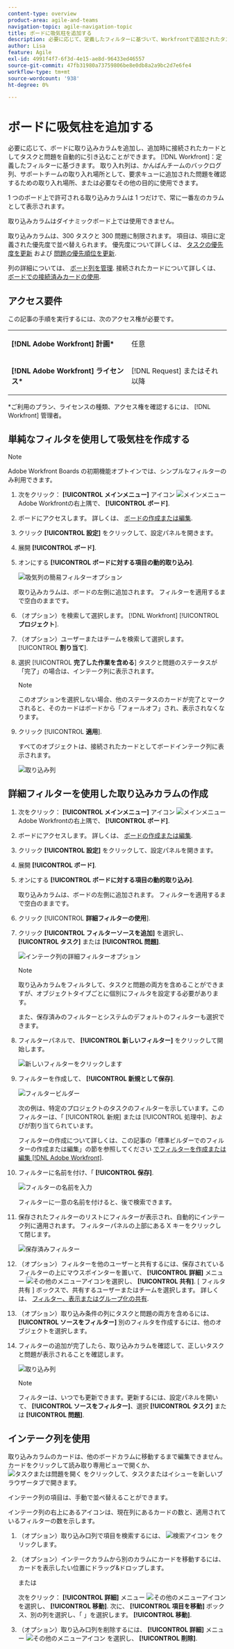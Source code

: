 ```yaml
---
content-type: overview
product-area: agile-and-teams
navigation-topic: agile-navigation-topic
title: ボードに吸気柱を追加する
description: 必要に応じて、定義したフィルターに基づいて、Workfrontで追加されたタスクと問題を接続されたカードとして自動的に取り込む取り込みカラムをボードに追加できます。
author: Lisa
feature: Agile
exl-id: 4991f4f7-6f3d-4e15-ae8d-96433ed46557
source-git-commit: 47fb31980a73759806be8e0db8a2a9bc2d7e6fe4
workflow-type: tm+mt
source-wordcount: '938'
ht-degree: 0%

---
```


# ボードに吸気柱を追加する

必要に応じて、ボードに取り込みカラムを追加し、追加時に接続されたカードとしてタスクと問題を自動的に引き込むことができます。 [!DNL Workfront]：定義したフィルターに基づきます。 取り入れ列は、かんばんチームのバックログ列、サポートチームの取り入れ場所として、要求キューに追加された問題を確認するための取り入れ場所、または必要なその他の目的に使用できます。

1 つのボード上で許可される取り込みカラムは 1 つだけで、常に一番左のカラムとして表示されます。

取り込みカラムはダイナミックボード上では使用できません。

取り込みカラムは、300 タスクと 300 問題に制限されます。 項目は、項目に定義された優先度で並べ替えられます。 優先度について詳しくは、 [タスクの優先度を更新](/help/quicksilver/manage-work/tasks/task-information/task-priority.md) および [問題の優先順位を更新](/help/quicksilver/manage-work/issues/issue-information/update-issue-priority.md).

列の詳細については、 [ボード列を管理](/help/quicksilver/agile/get-started-with-boards/manage-board-columns.md). 接続されたカードについて詳しくは、 [ボードでの接続済みカードの使用](/help/quicksilver/agile/get-started-with-boards/connected-cards.md).

## アクセス要件

この記事の手順を実行するには、次のアクセス権が必要です。

<table style="table-layout:auto"> 
 <col> 
 </col> 
 <col> 
 </col> 
 <tbody> 
  <tr> 
   <td role="rowheader"><strong>[!DNL Adobe Workfront] 計画*</strong></td> 
   <td> <p>任意</p> </td> 
  </tr> 
  <tr> 
   <td role="rowheader"><strong>[!DNL Adobe Workfront] ライセンス*</strong></td> 
   <td> <p>[!DNL Request] またはそれ以降</p> </td> 
  </tr> 
 </tbody> 
</table>

&#42;ご利用のプラン、ライセンスの種類、アクセス権を確認するには、 [!DNL Workfront] 管理者。

## 単純なフィルタを使用して吸気柱を作成する

>[!NOTE]
>
>Adobe Workfront Boards の初期機能オプトインでは、シンプルなフィルターのみ利用できます。

1. 次をクリック： **[!UICONTROL メインメニュー]** アイコン ![メインメニュー](assets/main-menu-icon.png) Adobe Workfrontの右上隅で、 **[!UICONTROL ボード]**.
1. ボードにアクセスします。 詳しくは、 [ボードの作成または編集](../../agile/get-started-with-boards/create-edit-board.md).
1. クリック **[!UICONTROL 設定]** をクリックして、設定パネルを開きます。
1. 展開 **[!UICONTROL ボード]**.
1. オンにする **[!UICONTROL ボードに対する項目の動的取り込み]**.

   ![吸気列の簡易フィルターオプション](assets/intake-column-simple-filters.png)

   取り込みカラムは、ボードの左側に追加されます。 フィルターを適用するまで空白のままです。

1. （オプション）を検索して選択します。 [!DNL Workfront] [!UICONTROL **プロジェクト**].
1. （オプション）ユーザーまたはチームを検索して選択します。 [!UICONTROL **割り当て**].
1. 選択 [!UICONTROL **完了した作業を含める**] タスクと問題のステータスが「完了」の場合は、インテーク列に表示されます。

   >[!NOTE]
   >
   >このオプションを選択しない場合、他のステータスのカードが完了とマークされると、そのカードはボードから「フォールオフ」され、表示されなくなります。

1. クリック [!UICONTROL **適用**].

   すべてのオブジェクトは、接続されたカードとしてボードインテーク列に表示されます。

   ![取り込み列](assets/intake-column-added3.png)

## 詳細フィルターを使用した取り込みカラムの作成

1. 次をクリック： **[!UICONTROL メインメニュー]** アイコン ![メインメニュー](assets/main-menu-icon.png) Adobe Workfrontの右上隅で、 **[!UICONTROL ボード]**.
1. ボードにアクセスします。 詳しくは、 [ボードの作成または編集](../../agile/get-started-with-boards/create-edit-board.md).
1. クリック **[!UICONTROL 設定]** をクリックして、設定パネルを開きます。
1. 展開 **[!UICONTROL ボード]**.
1. オンにする **[!UICONTROL ボードに対する項目の動的取り込み]**.

   取り込みカラムは、ボードの左側に追加されます。 フィルターを適用するまで空白のままです。

1. クリック [!UICONTROL **詳細フィルターの使用**].
1. クリック **[!UICONTROL フィルターソースを追加]** を選択し、 **[!UICONTROL タスク]** または **[!UICONTROL 問題]**.

   ![インテーク列の詳細フィルターオプション](assets/intake-column-advanced-filters1.png)

   >[!NOTE]
   >
   >取り込みカラムをフィルタして、タスクと問題の両方を含めることができますが、オブジェクトタイプごとに個別にフィルタを設定する必要があります。
   >
   >また、保存済みのフィルターとシステムのデフォルトのフィルターも選択できます。

1. フィルターパネルで、 **[!UICONTROL 新しいフィルター]** をクリックして開始します。

   ![新しいフィルターをクリックします](assets/intake-filter-dialog5.png)

1. フィルターを作成して、 **[!UICONTROL 新規として保存]**.

   ![フィルタービルダー](assets/intake-filter-dialog6.png)

   次の例は、特定のプロジェクトのタスクのフィルターを示しています。このフィルターは、「 [!UICONTROL 新規] または [!UICONTROL 処理中]、およびが割り当てられています。

   フィルターの作成について詳しくは、この記事の「標準ビルダーでのフィルターの作成または編集」の節を参照してください [でフィルターを作成または編集 [!DNL Adobe Workfront]](/help/quicksilver/reports-and-dashboards/reports/reporting-elements/create-filters.md).

1. フィルターに名前を付け、「 **[!UICONTROL 保存]**.

   ![フィルターの名前を入力](assets/intake-filter-dialog7.png)

   フィルターに一意の名前を付けると、後で検索できます。

1. 保存されたフィルターのリストにフィルターが表示され、自動的にインテーク列に適用されます。 フィルターパネルの上部にある X キーをクリックして閉じます。

   ![保存済みフィルター](assets/intake-filter-dialog8.png)

1. （オプション）フィルターを他のユーザーと共有するには、保存されているフィルターの上にマウスポインターを置いて、 **[!UICONTROL 詳細]** メニュー ![その他のメニューアイコン](assets/more-icon-spectrum.png)を選択し、 **[!UICONTROL 共有]**. [ フィルタ共有 ] ボックスで、共有するユーザーまたはチームを選択します。 詳しくは、 [フィルター、表示またはグループ化の共有](/help/quicksilver/reports-and-dashboards/reports/reporting-elements/share-filter-view-grouping.md).
1. （オプション）取り込み条件の列にタスクと問題の両方を含めるには、 **[!UICONTROL ソースをフィルター]** 別のフィルタを作成するには、他のオブジェクトを選択します。
1. フィルターの追加が完了したら、取り込みカラムを確認して、正しいタスクと問題が表示されることを確認します。

   ![取り込み列](assets/intake-column-added3.png)

   >[!NOTE]
   >
   >フィルターは、いつでも更新できます。更新するには、設定パネルを開いて、 **[!UICONTROL ソースをフィルター]**、選択 **[!UICONTROL タスク]** または **[!UICONTROL 問題]**.

## インテーク列を使用

取り込みカラムのカードは、他のボードカラムに移動するまで編集できません。 カードをクリックして読み取り専用ビューで開くか、 ![タスクまたは問題を開く](assets/boards-launch-icon.png) をクリックして、タスクまたはイシューを新しいブラウザータブで開きます。


インテーク列の項目は、手動で並べ替えることができます。

インテーク列の右上にあるアイコンは、現在列にあるカードの数と、適用されているフィルターの数を示します。

1. （オプション）取り込み口列で項目を検索するには、 ![検索アイコン](assets/search-icon.png) をクリックします。
1. （オプション）インテークカラムから別のカラムにカードを移動するには、カードを表示したい位置にドラッグ&amp;ドロップします。

   または

   次をクリック： **[!UICONTROL 詳細]** メニュー ![その他のメニューアイコン](assets/more-icon-spectrum.png) を選択し、 **[!UICONTROL 移動]**. 次に、 **[!UICONTROL 項目を移動]** ボックス、別の列を選択し、「 」を選択します。 **[!UICONTROL 移動]**.

1. （オプション）取り込み口列を削除するには、 **[!UICONTROL 詳細]** メニュー ![その他のメニューアイコン](assets/more-icon-spectrum.png) を選択し、 **[!UICONTROL 削除]**.
